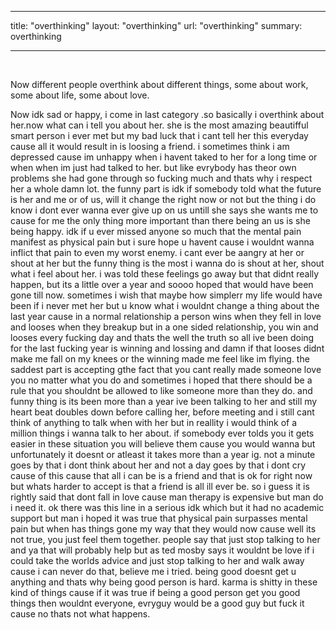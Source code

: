  ---
title: "overthinking"
layout: "overthinking"
url: "overthinking"
summary: overthinking

---
  &#8203;

  Now different people overthink about different things, some about work, some about life, some about love. 

  Now idk sad or happy, i come in last category .so basically i overthink about her.now what can i tell you about her. she is the most amazing beautifful smart person i ever met but my bad luck that i cant tell her this everyday cause all it would result in is loosing a friend. i sometimes think i am depressed cause im unhappy when i havent taked to her for a long time or when when im just had talked to her. but like evrybody has theor own problems she had gone through so fucking much and thats why i respect her a whole damn lot. the funny part is idk if somebody told what  the future is her and me or of us, will it change the right now or not but the thing i do know i dont ever wanna ever give up on us untill she says she wants me to cause for me the only thing more important than there being an us is she being happy. idk if u ever missed anyone so much that the mental pain manifest as physical pain but i sure hope u havent cause i wouldnt wanna inflict that pain to even my worst enemy. i cant ever be aangry at her or shout at her but the funny thing is the most i wanna do is shout at her, shout what i feel about her. i was told these feelings go away but that didnt really happen, but its a little over a year and soooo hoped that would have been gone till now. sometimes i wish that maybe how simplerr my life would have been if i never met her but u know what i wouldnt change a thing about the last year cause in a normal relationship a person wins when they fell in love and looses when they breakup but in a one sided relationship, you win and looses every fucking day and thats the well the truth so all ive been doing for the last fucking year is winning and lossing and damn if that looses didnt make me fall on my knees or the winning made me feel like im flying. the saddest part is accepting gthe fact that you cant really made someone love you no matter what you do and sometimes i hoped that there should be a rule that you shouldnt be allowed to like someone more than they do. and funny thing is its been more than a year ive been talking to her and still my heart beat doubles down before calling her, before meeting and i still cant think of anything to talk when with her but in reallity i would think of a million things i wanna talk to her about. if somebody ever tolds you it gets easier in these situation you will believe them cause you would wanna but unfortunately it doesnt or atleast it takes more than a year ig. not a minute goes by that i dont think about her and not a day goes by that i dont cry cause of this cause that all i can be is a friend and that is ok for right now but whats harder to accept is that a friend is all ill ever be. so i guess it is rightly said that dont fall in love cause man therapy is expensive but man do i need it. ok there was this line in a serious idk which but it had no academic support but man i hoped it was true that physical pain surpasses mental pain but when has things gone my way that they would now cause well its not true, you just feel them together. people say that just stop talking to her and ya that will probably help but as ted mosby says it wouldnt be love if i could take the worlds advice and just stop talking to her and walk away cause i can never do that, believe me i tried. being good doesnt get u anything and thats why being good person is hard. karma is shitty in these kind of things cause if it was true if being a good person get you good things then wouldnt everyone, evryguy would be a good guy but fuck it cause no thats not what happens.  